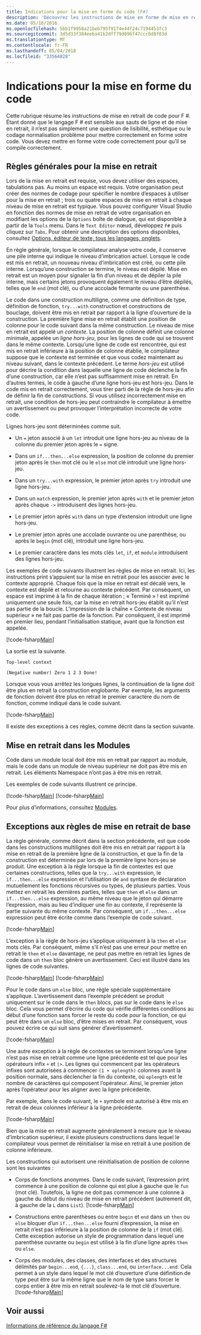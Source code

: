 ```yaml
---
title: Indications pour la mise en forme du code (F#)
description: 'Découvrez les instructions de mise en forme de mise en retrait code pour le langage de programmation pour une meilleure lisibilité, esthétique, la normalisation et la compilation F #.'
ms.date: 05/16/2016
ms.openlocfilehash: 5bb1f9958a21beb795f9174e44f24c7194453fc3
ms.sourcegitcommit: 3d5d33f384eeba41b2dff79d096f47ccc8d8f03d
ms.translationtype: MT
ms.contentlocale: fr-FR
ms.lasthandoff: 05/04/2018
ms.locfileid: "33564828"
---
```

# <a name="code-formatting-guidelines"></a>Indications pour la mise en forme du code

Cette rubrique résume les instructions de mise en retrait de code pour F #. Étant donné que le langage F # est sensible aux sauts de ligne et de mise en retrait, il n’est pas simplement une question de lisibilité, esthétique ou le codage normalisation problème pour mettre correctement en forme votre code. Vous devez mettre en forme votre code correctement pour qu’il se compile correctement.


## <a name="general-rules-for-indentation"></a>Règles générales pour la mise en retrait
Lors de la mise en retrait est requise, vous devez utiliser des espaces, tabulations pas. Au moins un espace est requis. Votre organisation peut créer des normes de codage pour spécifier le nombre d’espaces à utiliser pour la mise en retrait ; trois ou quatre espaces de mise en retrait à chaque niveau de mise en retrait est typique. Vous pouvez configurer Visual Studio en fonction des normes de mise en retrait de votre organisation en modifiant les options de la `Options` boîte de dialogue, qui est disponible à partir de la `Tools` menu. Dans le `Text Editor` nœud, développez `F#` puis cliquez sur `Tabs`. Pour obtenir une description des options disponibles, consultez [Options, éditeur de texte, tous les langages, onglets](https://msdn.microsoft.com/library/7sffa753.aspx).

En règle générale, lorsque le compilateur analyse votre code, il conserve une pile interne qui indique le niveau d’imbrication actuel. Lorsque le code est mis en retrait, un nouveau niveau d’imbrication est créé, ou cette pile interne. Lorsqu’une construction se termine, le niveau est dépilé. Mise en retrait est un moyen pour signaler la fin d’un niveau et de dépiler la pile interne, mais certains jetons provoquent également le niveau d’être dépilés, telles que le `end` (mot clé), ou d’une accolade fermante ou une parenthèse.

Le code dans une construction multiligne, comme une définition de type, définition de fonction, `try...with` construction et constructions de bouclage, doivent être mis en retrait par rapport à la ligne d’ouverture de la construction. La première ligne mise en retrait établit une position de colonne pour le code suivant dans la même construction. Le niveau de mise en retrait est appelé un *contexte*. La position de colonne définit une colonne minimale, appelée un *ligne hors-jeu*, pour les lignes de code qui se trouvent dans le même contexte. Lorsqu’une ligne de code est rencontrée, qui est mis en retrait inférieure à la position de colonne établie, le compilateur suppose que le contexte est terminée et que vous codez maintenant au niveau suivant, dans le contexte précédent. Le terme *hors-jeu* est utilisé pour décrire la condition dans laquelle une ligne de code déclenche la fin d’une construction, car elle n’est pas suffisamment mise en retrait. En d’autres termes, le code à gauche d’une ligne hors-jeu est hors-jeu. Dans le code mis en retrait correctement, vous tirer parti de la règle de hors-jeu afin de définir la fin de constructions. Si vous utilisez incorrectement mise en retrait, une condition de hors-jeu peut contraindre le compilateur à émettre un avertissement ou peut provoquer l’interprétation incorrecte de votre code.

Lignes hors-jeu sont déterminées comme suit.


- Un `=` jeton associé à un `let` introduit une ligne hors-jeu au niveau de la colonne du premier jeton après le `=` signe.


- Dans un `if...then...else` expression, la position de colonne du premier jeton après le `then` mot clé ou le `else` mot clé introduit une ligne hors-jeu.


- Dans un `try...with` expression, le premier jeton après `try` introduit une ligne hors-jeu.


- Dans un `match` expression, le premier jeton après `with` et le premier jeton après chaque `->` introduisent des lignes hors-jeu.


- Le premier jeton après `with` dans un type d’extension introduit une ligne hors-jeu.


- Le premier jeton après une accolade ouvrante ou une parenthèse, ou après le `begin` (mot clé), introduit une ligne hors-jeu.


- Le premier caractère dans les mots clés `let`, `if`, et `module` introduisent des lignes hors-jeu.


Les exemples de code suivants illustrent les règles de mise en retrait. Ici, les instructions print s’appuient sur la mise en retrait pour les associer avec le contexte approprié. Chaque fois que la mise en retrait est décalé vers, le contexte est dépilé et retourne au contexte précédent. Par conséquent, un espace est imprimé à la fin de chaque itération ; « Terminé » ! est imprimé uniquement une seule fois, car la mise en retrait hors-jeu établit qu’il n’est pas partie de la boucle. L’impression de la chaîne « Contexte de niveau supérieur » ne fait pas partie de la fonction. Par conséquent, il est imprimé en premier lieu, pendant l’initialisation statique, avant que la fonction est appelée.

[!code-fsharp[Main](../../../samples/snippets/fsharp/code-formatting/snippet1.fs)]

La sortie est la suivante.

```
Top-level context

(Negative number) Zero 1 2 3 Done!
```

Lorsque vous vous arrêtez les longues lignes, la continuation de la ligne doit être plus en retrait la construction englobante. Par exemple, les arguments de fonction doivent être plus en retrait le premier caractère du nom de fonction, comme indiqué dans le code suivant.

[!code-fsharp[Main](../../../samples/snippets/fsharp/code-formatting/snippet2.fs)]

Il existe des exceptions à ces règles, comme décrit dans la section suivante.


## <a name="indentation-in-modules"></a>Mise en retrait dans les Modules
Code dans un module local doit être mis en retrait par rapport au module, mais le code dans un module de niveau supérieur ne doit pas être mis en retrait. Les éléments Namespace n’ont pas à être mis en retrait.

Les exemples de code suivants illustrent ce principe.

[!code-fsharp[Main](../../../samples/snippets/fsharp/code-formatting/snippet3.fs)]
[!code-fsharp[Main](../../../samples/snippets/fsharp/code-formatting/snippet4.fs)]

Pour plus d’informations, consultez [Modules](modules.md).


## <a name="exceptions-to-the-basic-indentation-rules"></a>Exceptions aux règles de mise en retrait de base
La règle générale, comme décrit dans la section précédente, est que code dans les constructions multilignes doit être mis en retrait par rapport à la mise en retrait de la première ligne de la construction, et que la fin de la construction est déterminée par lors de la première ligne hors-jeu se produit. Une exception à la règle lorsque la fin de contextes est que certaines constructions, telles que la `try...with` expression, le `if...then...else` expression et l’utilisation de `and` syntaxe de déclaration mutuellement les fonctions récursives ou types, de plusieurs parties. Vous mettez en retrait les dernières parties, telles que `then` et `else` dans un `if...then...else` expression, au même niveau que le jeton qui démarre l’expression, mais au lieu d’indiquer une fin au contexte, il représente la partie suivante du même contexte. Par conséquent, un `if...then...else` expression peut être écrite comme dans l’exemple de code suivant.

[!code-fsharp[Main](../../../samples/snippets/fsharp/code-formatting/snippet5.fs)]

L’exception à la règle de hors-jeu s’applique uniquement à la `then` et `else` mots clés. Par conséquent, même s’il n’est pas une erreur pour mettre en retrait le `then` et `else` davantage, ne peut pas mettre en retrait les lignes de code dans un `then` bloc génère un avertissement. Ceci est illustré dans les lignes de code suivantes.

[!code-fsharp[Main](../../../samples/snippets/fsharp/code-formatting/snippet6.fs)]
[!code-fsharp[Main](../../../samples/snippets/fsharp/code-formatting/snippet7.fs)]

Pour le code dans un `else` bloc, une règle spéciale supplémentaire s’applique. L’avertissement dans l’exemple précédent se produit uniquement sur le code dans le `then` blocs, pas sur le code dans le `else` bloc. Cela vous permet d’écrire du code qui vérifie différentes conditions au début d’une fonction sans forcer le reste du code pour la fonction, ce qui peut être dans un `else` bloc, d’être mises en retrait. Par conséquent, vous pouvez écrire ce qui suit sans générer d’avertissement.

[!code-fsharp[Main](../../../samples/snippets/fsharp/code-formatting/snippet8.fs)]

Une autre exception à la règle de contextes se terminent lorsqu’une ligne n’est pas mise en retrait comme une ligne précédente est tel que pour les opérateurs infix `+` et `|>`. Les lignes qui commencent par les opérateurs infixes sont autorisées à commencer `(1 + oplength)` colonnes avant la position normale, sans déclencher la fin du contexte, où `oplength` est le nombre de caractères qui composent l’opérateur. Ainsi, le premier jeton après l’opérateur pour les aligner avec la ligne précédente.

Par exemple, dans le code suivant, le `+` symbole est autorisé à être mis en retrait de deux colonnes inférieur à la ligne précédente.

[!code-fsharp[Main](../../../samples/snippets/fsharp/code-formatting/snippet9.fs)]

Bien que la mise en retrait augmente généralement à mesure que le niveau d’imbrication supérieur, il existe plusieurs constructions dans lequel le compilateur vous permet de réinitialiser la mise en retrait à une position de colonne inférieure.

Les constructions qui autorisent une réinitialisation de position de colonne sont les suivantes :


- Corps de fonctions anonymes. Dans le code suivant, l’expression print commence à une position de colonne qui est plue à gauche que le `fun` (mot clé). Toutefois, la ligne ne doit pas commencer à une colonne à gauche du début du niveau de mise en retrait précédent (autrement dit, à gauche de la `L` dans `List`).
[!code-fsharp[Main](../../../samples/snippets/fsharp/code-formatting/snippet10.fs)]

- Constructions entre parenthèses ou entre `begin` et `end` dans un `then` ou `else` bloquer d’un `if...then...else` fourni d’expression, la mise en retrait n’est pas inférieure à la position de colonne de la `if` (mot clé). Cette exception autorise un style de programmation dans lequel une parenthèse ouvrante ou `begin` est utilisé à la fin d’une ligne après `then` ou `else`.


- Corps des modules, des classes, des interfaces et des structures délimités par `begin...end`, `{...}`, `class...end`, ou `interface...end`. Cela permet à un style dans lequel le mot clé d’ouverture d’une définition de type peut être sur la même ligne que le nom de type sans forcer le corps entier à être mis en retrait soulevez-la le mot clé d’ouverture.
[!code-fsharp[Main](../../../samples/snippets/fsharp/code-formatting/snippet13.fs)]


## <a name="see-also"></a>Voir aussi
[Informations de référence du langage F#](index.md)
